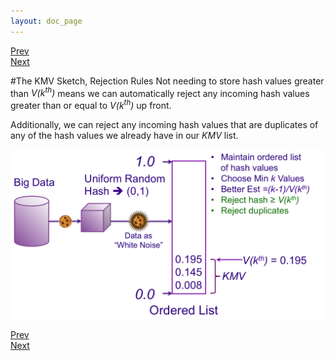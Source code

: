 ```yaml
---
layout: doc_page
---
```

[Prev](/docs/KMVsketch3.html)<br>
[Next](/docs/KMVsketch5.html)

#The KMV Sketch, Rejection Rules
Not needing to store hash values greater than <i>V(k<sup>th</sup>)</i> means we can automatically reject any incoming hash values greater than or equal to <i>V(k<sup>th</sup>)</i> up front.

Additionally, we can reject any incoming hash values that are duplicates of any of the hash values we already have in our <i>KMV</i> list.

<img class="ds-img" src="/docs/img/KMV4.png" alt="KMV4" />

[Prev](/docs/KMVsketch3.html)<br>
[Next](/docs/KMVsketch5.html)

